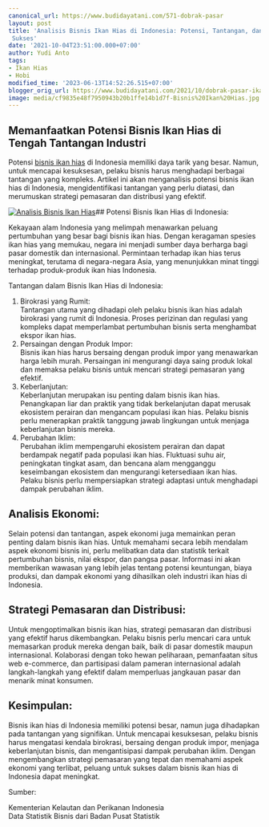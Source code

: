 ```yaml
---
canonical_url: https://www.budidayatani.com/571-dobrak-pasar
layout: post
title: 'Analisis Bisnis Ikan Hias di Indonesia: Potensi, Tantangan, dan Strategi untuk
 Sukses'
date: '2021-10-04T23:51:00.000+07:00'
author: Yudi Anto
tags:
- Ikan Hias
- Hobi
modified_time: '2023-06-13T14:52:26.515+07:00'
blogger_orig_url: https://www.budidayatani.com/2021/10/dobrak-pasar-ikan-hias-tanah-air.html
image: media/cf9835e48f7950943b20b1ffe14b1d7f-Bisnis%20Ikan%20Hias.jpg
---
```

## Memanfaatkan Potensi Bisnis Ikan Hias di Tengah Tantangan Industri

Potensi [bisnis ikan hias](https://www.budidayatani.com/search/label/Ikan%20Hias) di Indonesia memiliki daya tarik yang besar. Namun, untuk mencapai kesuksesan, pelaku bisnis harus menghadapi berbagai tantangan yang kompleks. Artikel ini akan menganalisis potensi bisnis ikan hias di Indonesia, mengidentifikasi tantangan yang perlu diatasi, dan merumuskan strategi pemasaran dan distribusi yang efektif.

[![Analisis Bisnis Ikan Hias](https://blogger.googleusercontent.com/img/b/R29vZ2xl/AVvXsEggN_yuDrWwNXQlubcRPoeliF-vNoXE-6NAH0qm2O-1uD8-7TO4-0knMAyLMFRfeAJKmaNUgkLSw6jgDt-MpAJQWF-MHO36TE6iPMtYCBqWOovBxkUl0GjXNAEQdzqVdD2dDn0BA7LP-O7cv_PXdthrlphlUMeqwpw45FE3E_nMhAsx90lKRu-Owtqsvw/w640-h376/Bisnis%20Ikan%20Hias.jpg)](https://blogger.googleusercontent.com/img/b/R29vZ2xl/AVvXsEggN_yuDrWwNXQlubcRPoeliF-vNoXE-6NAH0qm2O-1uD8-7TO4-0knMAyLMFRfeAJKmaNUgkLSw6jgDt-MpAJQWF-MHO36TE6iPMtYCBqWOovBxkUl0GjXNAEQdzqVdD2dDn0BA7LP-O7cv_PXdthrlphlUMeqwpw45FE3E_nMhAsx90lKRu-Owtqsvw/s2041/Bisnis%20Ikan%20Hias.jpg)## Potensi Bisnis Ikan Hias di Indonesia:

Kekayaan alam Indonesia yang melimpah menawarkan peluang pertumbuhan yang besar bagi bisnis ikan hias. Dengan keragaman spesies ikan hias yang memukau, negara ini menjadi sumber daya berharga bagi pasar domestik dan internasional. Permintaan terhadap ikan hias terus meningkat, terutama di negara-negara Asia, yang menunjukkan minat tinggi terhadap produk-produk ikan hias Indonesia.

Tantangan dalam Bisnis Ikan Hias di Indonesia:

1. Birokrasi yang Rumit:  
Tantangan utama yang dihadapi oleh pelaku bisnis ikan hias adalah birokrasi yang rumit di Indonesia. Proses perizinan dan regulasi yang kompleks dapat memperlambat pertumbuhan bisnis serta menghambat ekspor ikan hias.
2. Persaingan dengan Produk Impor:  
Bisnis ikan hias harus bersaing dengan produk impor yang menawarkan harga lebih murah. Persaingan ini mengurangi daya saing produk lokal dan memaksa pelaku bisnis untuk mencari strategi pemasaran yang efektif.
3. Keberlanjutan:  
Keberlanjutan merupakan isu penting dalam bisnis ikan hias. Penangkapan liar dan praktik yang tidak berkelanjutan dapat merusak ekosistem perairan dan mengancam populasi ikan hias. Pelaku bisnis perlu menerapkan praktik tanggung jawab lingkungan untuk menjaga keberlanjutan bisnis mereka.
4. Perubahan Iklim:  
Perubahan iklim mempengaruhi ekosistem perairan dan dapat berdampak negatif pada populasi ikan hias. Fluktuasi suhu air, peningkatan tingkat asam, dan bencana alam mengganggu keseimbangan ekosistem dan mengurangi ketersediaan ikan hias. Pelaku bisnis perlu mempersiapkan strategi adaptasi untuk menghadapi dampak perubahan iklim.

## Analisis Ekonomi:

Selain potensi dan tantangan, aspek ekonomi juga memainkan peran penting dalam bisnis ikan hias. Untuk memahami secara lebih mendalam aspek ekonomi bisnis ini, perlu melibatkan data dan statistik terkait pertumbuhan bisnis, nilai ekspor, dan pangsa pasar. Informasi ini akan memberikan wawasan yang lebih jelas tentang potensi keuntungan, biaya produksi, dan dampak ekonomi yang dihasilkan oleh industri ikan hias di Indonesia.

## Strategi Pemasaran dan Distribusi:

Untuk mengoptimalkan bisnis ikan hias, strategi pemasaran dan distribusi yang efektif harus dikembangkan. Pelaku bisnis perlu mencari cara untuk memasarkan produk mereka dengan baik, baik di pasar domestik maupun internasional. Kolaborasi dengan toko hewan peliharaan, pemanfaatan situs web e-commerce, dan partisipasi dalam pameran internasional adalah langkah-langkah yang efektif dalam memperluas jangkauan pasar dan menarik minat konsumen.

## Kesimpulan:

Bisnis ikan hias di Indonesia memiliki potensi besar, namun juga dihadapkan pada tantangan yang signifikan. Untuk mencapai kesuksesan, pelaku bisnis harus mengatasi kendala birokrasi, bersaing dengan produk impor, menjaga keberlanjutan bisnis, dan mengantisipasi dampak perubahan iklim. Dengan mengembangkan strategi pemasaran yang tepat dan memahami aspek ekonomi yang terlibat, peluang untuk sukses dalam bisnis ikan hias di Indonesia dapat meningkat.

Sumber:

Kementerian Kelautan dan Perikanan Indonesia  
Data Statistik Bisnis dari Badan Pusat Statistik

